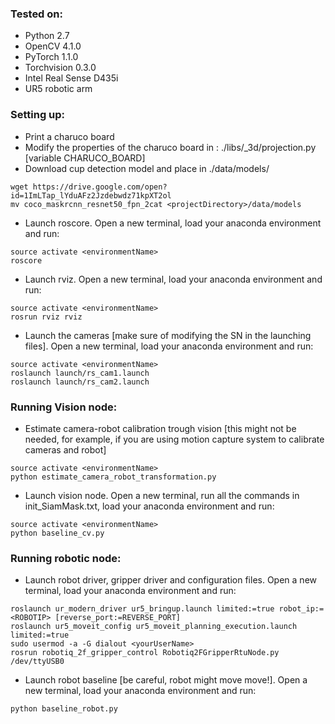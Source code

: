 ### Tested on:
* Python 2.7
* OpenCV 4.1.0
* PyTorch 1.1.0
* Torchvision 0.3.0
* Intel Real Sense D435i
* UR5 robotic arm

### Setting up:
* Print a charuco board
* Modify the properties of the charuco board in : ./libs/_3d/projection.py [variable CHARUCO_BOARD]
* Download cup detection model and place in ./data/models/
~~~~
wget https://drive.google.com/open?id=1ImLTap_lYduAFz2Jzdebwdz71kpXT2ol
mv coco_maskrcnn_resnet50_fpn_2cat <projectDirectory>/data/models
~~~~ 

* Launch roscore. Open a new terminal, load your anaconda environment and run:
~~~~
source activate <environmentName>
roscore	
~~~~ 

* Launch rviz. Open a new terminal, load your anaconda environment and run:
~~~~
source activate <environmentName>
rosrun rviz rviz 
~~~~ 

* Launch the cameras [make sure of modifying the SN in the launching files]. Open a new terminal, load your anaconda environment and run:
~~~~
source activate <environmentName>
roslaunch launch/rs_cam1.launch 
roslaunch launch/rs_cam2.launch
~~~~ 


### Running Vision node:

* Estimate camera-robot calibration trough vision [this might not be needed, for example, if you are using motion capture system to calibrate cameras and robot]
~~~~
source activate <environmentName>
python estimate_camera_robot_transformation.py
~~~~

* Launch vision node. Open a new terminal, run all the commands in init_SiamMask.txt, load your anaconda environment and run:
~~~~
source activate <environmentName>
python baseline_cv.py
~~~~ 


### Running robotic node:

* Launch robot driver, gripper driver and configuration files. Open a new terminal, load your anaconda environment and run:
~~~~
roslaunch ur_modern_driver ur5_bringup.launch limited:=true robot_ip:=<ROBOTIP> [reverse_port:=REVERSE_PORT]
roslaunch ur5_moveit_config ur5_moveit_planning_execution.launch limited:=true
sudo usermod -a -G dialout <yourUserName>
rosrun robotiq_2f_gripper_control Robotiq2FGripperRtuNode.py /dev/ttyUSB0
~~~~

* Launch robot baseline [be careful, robot might move move!]. Open a new terminal, load your anaconda environment and run:
~~~~
python baseline_robot.py
~~~~
